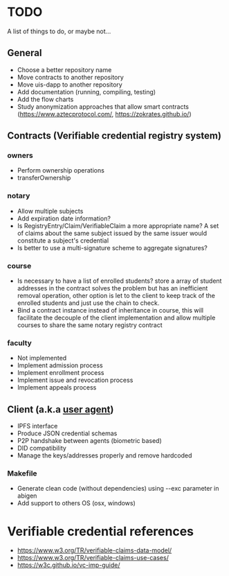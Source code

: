 # TODO

A list of things to do, or maybe not...

## General
 - Choose a better repository name
 - Move contracts to another repository
 - Move uis-dapp to another repository
 - Add documentation (running, compiling, testing)
 - Add the flow charts
 - Study anonymization approaches that allow smart contracts (https://www.aztecprotocol.com/, https://zokrates.github.io/)
  
## Contracts (Verifiable credential registry system)

### owners 
 - Perform ownership operations
 - transferOwnership

### notary
 - Allow multiple subjects
 - Add expiration date information?
 - Is RegistryEntry/Claim/VerifiableClaim a more appropriate name?
   A set of claims about the same subject issued by the same issuer would constitute a subject's credential
 - Is better to use a multi-signature scheme to aggregate signatures?

### course
 - Is necessary to have a list of enrolled students? store a array of student addresses in the contract solves the problem but has an inefficient removal operation, other option is let to the client to keep track of the enrolled students and just use the chain to check.
 - Bind a contract instance instead of inheritance in course, this will facilitate the decouple of the client implementation and allow multiple courses to share the same notary registry contract

### faculty
 - Not implemented
 - Implement admission process
 - Implement enrollment process
 - Implement issue and revocation process
 - Implement appeals process

## Client (a.k.a [user agent](https://www.w3.org/TR/verifiable-claims-data-model/#terminology))
 - IPFS interface
 - Produce JSON credential schemas
 - P2P handshake between agents (biometric based)
 - DID compatibility
 - Manage the keys/addresses properly and remove hardcoded

### Makefile
 - Generate clean code (without dependencies) using --exc parameter in abigen
 - Add support to others OS (osx, windows)
 
 # Verifiable credential references

 - https://www.w3.org/TR/verifiable-claims-data-model/
 - https://www.w3.org/TR/verifiable-claims-use-cases/
 - https://w3c.github.io/vc-imp-guide/
